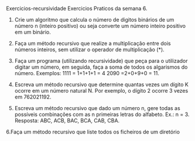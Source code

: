 Exercicios-recursividade
Exercicios Praticos da semana 6.

1. Crie um algoritmo que calcula o número de digitos binários de um número n (inteiro positivo) ou
seja converte um número inteiro positivo em um binário.

2. Faça um método recursivo que realize a multiplicação entre dois números inteiros, sem utilizar o
operador de multiplicação (*).

3. Faça um programa (utilizando recursividade) que peça para o utilizador digitar um número, em
seguida, faça a soma de todos os algarismos do número. Exemplos:
 1111 = 1+1+1+1 = 4 2090 =2+0+9+0 = 11.

4. Escreva um método recursivo que determine quantas vezes um dígito K ocorre em um número
natural N. Por exemplo, o dígito 2 ocorre 3 vezes em 762021192.

5. Escreva um método recursivo que dado um número n, gere todas as possíveis combinações com as n
primeiras letras do alfabeto. Ex.: n = 3. Resposta: ABC, ACB, BAC, BCA, CAB, CBA.

6.Faça um método recursivo que liste todos os ficheiros de um diretório
